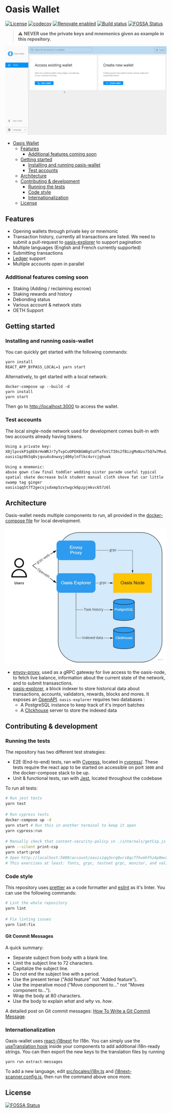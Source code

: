 # Oasis Wallet

[![License](https://img.shields.io/badge/License-Apache%202.0-blue.svg)](https://opensource.org/licenses/Apache-2.0)
[![codecov](https://codecov.io/gh/oasisprotocol/oasis-wallet-web/branch/master/graph/badge.svg)](https://codecov.io/gh/oasisprotocol/oasis-wallet-web)
[![Renovate enabled](https://img.shields.io/badge/renovate-enabled-brightgreen.svg)](https://renovatebot.com/)
[![Build status](https://github.com/oasisprotocol/oasis-wallet-web/actions/workflows/build-test.yaml/badge.svg)](https://github.com/oasisprotocol/oasis-wallet-web/actions)
[![FOSSA Status](https://app.fossa.com/api/projects/git%2Bgithub.com%2FEsya%2Foasis-wallet.svg?type=shield)](https://app.fossa.com/projects/git%2Bgithub.com%2FEsya%2Foasis-wallet?ref=badge_shield)

> :warning: **NEVER use the private keys and mnemonics given as example in this repository.**

<img src="docs/images/demo.gif">

- [Oasis Wallet](#oasis-wallet)
  - [Features](#features)
    - [Additional features coming soon](#additional-features-coming-soon)
  - [Getting started](#getting-started)
    - [Installing and running oasis-wallet](#installing-and-running-oasis-wallet)
    - [Test accounts](#test-accounts)
  - [Architecture](#architecture)
  - [Contributing & development](#contributing--development)
    - [Running the tests](#running-the-tests)
    - [Code style](#code-style)
    - [Internationalization](#internationalization)
  - [License](#license)

## Features

- Opening wallets through private key or mnemonic
- Transaction history, currently all transactions are listed. We need to submit a pull-request to [oasis-explorer](https://github.com/everstake/oasis-explorer) to support pagination
- Multiple languages (English and French currently supported)
- Submitting transactions
- [Ledger](http://ledger.com/) support
- Multiple accounts open in parallel

### Additional features coming soon

- Staking (Adding / reclaiming escrow)
- Staking rewards and history
- Debonding status
- Various account & network stats
- OETH Support

## Getting started

### Installing and running oasis-wallet

You can quickly get started with the following commands:

```shell
yarn install
REACT_APP_BYPASS_LOCAL=1 yarn start
```

Alternatively, to get started with a local network:

```shell
docker-compose up --build -d
yarn install
yarn start
```

Then go to [http://localhost:3000](http://localhost:3000) to access the wallet.

### Test accounts

The local single-node network used for development comes built-in with two accounts already having tokens.

```none
Using a private key:
X0jlpvskP1q8E6rHxWRJr7yTvpCuOPEKBGW8gtuVTxfnViTI0s2fBizgMxNzo75Q7w7MxdJXtOLeqDoFUGxxMg==
oasis1qz0k5q8vjqvu4s4nwxyj406ylnflkc4vrcjghuwk

Using a mnemonic:
abuse gown claw final toddler wedding sister parade useful typical spatial skate decrease bulk student manual cloth shove fat car little swamp tag ginger
oasis1qq5t7f2gecsjsdxmp5zxtwgck6pzpjmkvc657z6l
```


## Architecture

Oasis-wallet needs multiple components to run, all provided in the [docker-compose file](docker-compose.yml) for local development.

<img src="docs/images/architecture.jpg" width="600">

- [envoy-proxy](https://www.envoyproxy.io/), used as a gRPC gateway for live access to the oasis-node, to fetch live balance, information about the current state of the network, and to submit transasctions.
- [oasis-explorer](https://github.com/everstake/oasis-explorer), a block indexer to store historical data about transactions, accounts, validators, rewards, blocks and mores. It exposes an [OpenAPI](https://github.com/everstake/oasis-explorer/blob/master/swagger/swagger.yml). `oasis-explorer` requires two databases :
  - A PostgreSQL instance to keep track of it's import batches
  - A [Clickhouse](https://github.com/ClickHouse/ClickHouse) server to store the indexed data

## Contributing & development

### Running the tests

The repository has two different test strategies:

- E2E (End-to-end) tests, ran with [Cypress](https://www.cypress.io/), located in [cypress/](/cypress). These tests require the react app to be started on accessible on port `3000` and the docker-compose stack to be up.
- Unit & functional tests, ran with [Jest](https://github.com/facebook/jest), located throughout the codebase

To run all tests:

```bash
# Run jest tests
yarn test

# Run cypress tests
docker-compose up -d
yarn start # Run this in another terminal to keep it open
yarn cypress:run

# Manually check that content-security-policy in ./internals/getCsp.js doesn't break any functionality
yarn --silent print-csp
yarn start:prod
# Open http://localhost:5000/account/oasis1qq3xrq0urs8qcffhvmhfhz4p0mu7ewc8rscnlwxe/stake and switch to testnet.
# This exercises at least: fonts, grpc, testnet grpc, monitor, and validator logos
```

### Code style

This repository uses [prettier](https://prettier.io/) as a code formatter and [eslint](https://github.com/eslint/eslint) as it's linter. You can use the following commands:

```bash
# Lint the whole repository
yarn lint

# Fix linting issues
yarn lint:fix
```

#### Git Commit Messages

A quick summary:

* Separate subject from body with a blank line.
* Limit the subject line to 72 characters.
* Capitalize the subject line.
* Do not end the subject line with a period.
* Use the present tense ("Add feature" not "Added feature").
* Use the imperative mood ("Move component to..." not "Moves component to...").
* Wrap the body at 80 characters.
* Use the body to explain _what_ and _why_ vs. _how_.

A detailed post on Git commit messages: [How To Write a Git Commit Message](
https://chris.beams.io/posts/git-commit/).

### Internationalization

Oasis-wallet uses [react-i18next](https://react.i18next.com/) for I18n. You can simply use the [useTranslation hook](https://react.i18next.com/latest/usetranslation-hook) inside your components to add additional i18n-ready strings. You can then export the new keys to the translation files by running

```shell
yarn run extract-messages
```

To add a new language, edit [src/locales/i18n.ts](src/locales/i18n.ts) and [i18next-scanner.config.js](internals/extractMessages/i18next-scanner.config.js), then run the command above once more.

## License
[![FOSSA Status](https://app.fossa.com/api/projects/git%2Bgithub.com%2FEsya%2Foasis-wallet.svg?type=large)](https://app.fossa.com/projects/git%2Bgithub.com%2FEsya%2Foasis-wallet?ref=badge_large)
